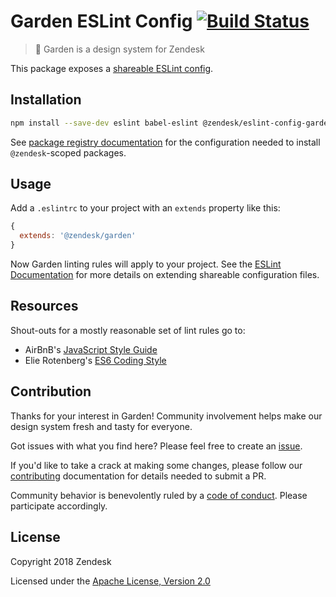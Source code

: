 # Garden ESLint Config [![Build Status](https://travis-ci.com/zendeskgarden/eslint-config.svg?token=dDt9s6smCMgz269xNbpz&branch=master)](https://travis-ci.com/zendeskgarden/eslint-config)

> :seedling: Garden is a design system for Zendesk

This package exposes a [shareable ESLint
config](http://eslint.org/docs/developer-guide/shareable-configs).

## Installation

```sh
npm install --save-dev eslint babel-eslint @zendesk/eslint-config-garden
```

See [package registry
documentation](https://github.com/zendeskgarden/LANDSCAPE/wiki/Package-Registry)
for the configuration needed to install `@zendesk`-scoped packages.

## Usage

Add a `.eslintrc` to your project with an `extends` property like this:

```js
{
  extends: '@zendesk/garden'
}
```

Now Garden linting rules will apply to your project. See the [ESLint
Documentation](http://eslint.org/docs/user-guide/configuring#extending-configuration-files)
for more details on extending shareable configuration files.

## Resources

Shout-outs for a mostly reasonable set of lint rules go to:

* AirBnB's [JavaScript Style Guide](https://github.com/airbnb/javascript)
* Elie Rotenberg's [ES6 Coding Style](https://github.com/elierotenberg/coding-styles/blob/master/es6.md)

## Contribution

Thanks for your interest in Garden! Community involvement helps make our
design system fresh and tasty for everyone.

Got issues with what you find here? Please feel free to create an
[issue](https://github.com/zendeskgarden/eslint-config/issues/new).

If you'd like to take a crack at making some changes, please follow our
[contributing](https://github.com/zendeskgarden/eslint-config/blob/master/.github/CONTRIBUTING.md)
documentation for details needed to submit a PR.

Community behavior is benevolently ruled by a [code of
conduct](https://github.com/zendeskgarden/eslint-config/blob/master/.github/CODE_OF_CONDUCT.md).
Please participate accordingly.

## License

Copyright 2018 Zendesk

Licensed under the [Apache License, Version 2.0](LICENSE.md)
